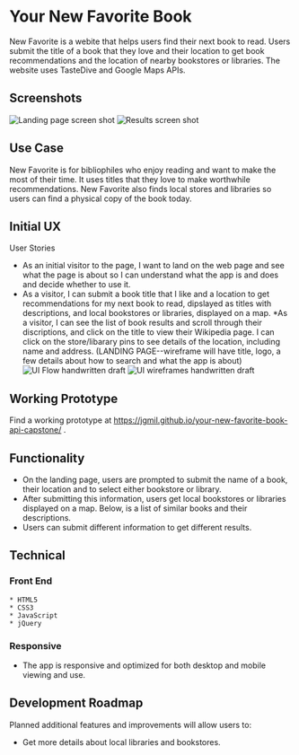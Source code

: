 # Your New Favorite Book

New Favorite is a webite that helps users find their next book to read. Users submit the title of a book that they love and their location to get book recommendations and the location of nearby bookstores or libraries. The website uses TasteDive and Google Maps APIs.

## Screenshots
![Landing page screen shot](https://github.com/jgmil/my-next-book-api-capstone/blob/master/github-images/your-new-favorite-book-landing-page.png)
![Results screen shot](https://github.com/jgmil/my-next-book-api-capstone/blob/master/github-images/your-new-favorite-book-screenshot.png)

## Use Case
New Favorite is for bibliophiles who enjoy reading and want to make the most of their time. It uses titles that they love to make worthwhile recommendations. New Favorite also finds local stores and libraries so users can find a physical copy of the book today.

## Initial UX
User Stories

* As an initial visitor to the page, I want to land on the web page and see what the page is about so I can understand what the app is and does and decide whether to use it.
* As a visitor, I can submit a book title that I like and a location to get recommendations for my next book to read, dipslayed as titles with descriptions, and local bookstores or libraries, displayed on a map.
*As a visitor, I can see the list of book results and scroll through their discriptions, and click on the title to view their Wikipedia page. I can click on the store/libarary pins  to see details of the location, including name and address.
(LANDING PAGE--wireframe will have title, logo, a few details about how to search and what the app is about)
![UI Flow handwritten draft](https://github.com/jgmil/my-next-book-api-capstone/blob/master/github-images/new-favorite-user-flow.jpg)
![UI wireframes handwritten draft](https://github.com/jgmil/my-next-book-api-capstone/blob/master/github-images/new-favorite-wireframes.jpg)


## Working Prototype
Find a working prototype at https://jgmil.github.io/your-new-favorite-book-api-capstone/ .

## Functionality
* On the landing page, users are prompted to submit the name of a book, their location and to select either bookstore or library.
* After submitting this information, users get local bookstores or libraries displayed on a map. Below, is a list of similar books and their descriptions.
* Users can submit different information to get different results.

## Technical

### Front End

    * HTML5
    * CSS3
    * JavaScript
    * jQuery

### Responsive

* The app is responsive and optimized for both desktop and mobile viewing and use.


## Development Roadmap
Planned additional features and improvements will allow users to:
* Get more details about local libraries and bookstores.

